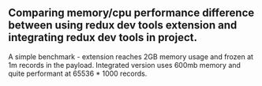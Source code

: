 ## Comparing memory/cpu performance difference between using redux dev tools extension and integrating redux dev tools in project.

A simple benchmark - extension reaches 2GB memory usage and frozen at 1m records in the payload.
Integrated version uses 600mb memory and quite performant at 65536 * 1000 records.
